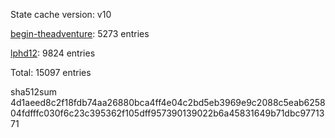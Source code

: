 State cache version: v10

[begin-theadventure](https://github.com/begin-theadventure): 5273 entries

[lphd12](https://github.com/lphd12): 9824 entries

Total: 15097 entries

sha512sum 4d1aeed8c2f18fdb74aa26880bca4ff4e04c2bd5eb3969e9c2088c5eab625804fdfffc030f6c23c395362f105dff957390139022b6a45831649b71dbc9771371

